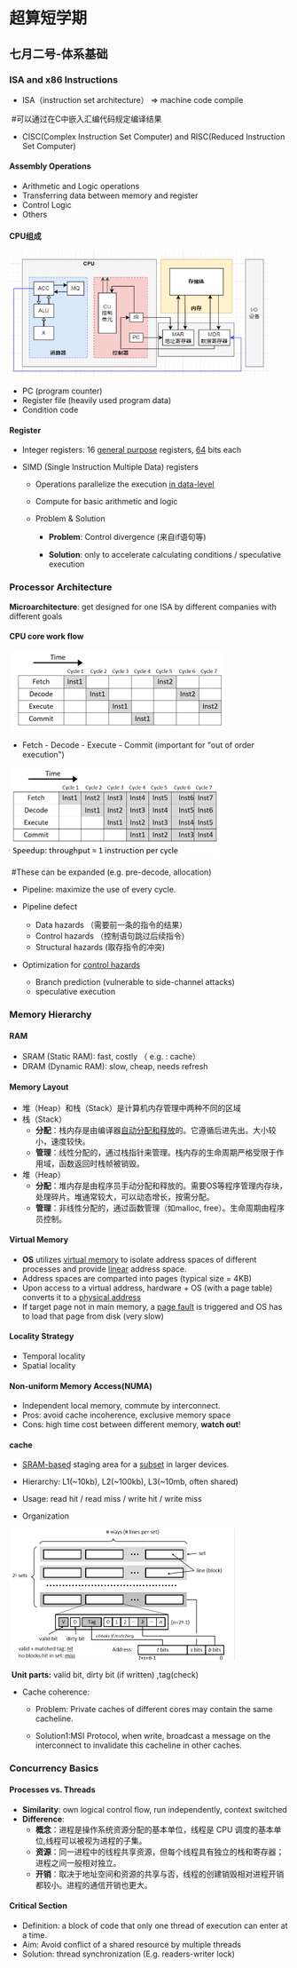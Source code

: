 # 超算短学期

## 七月二号-体系基础

### ISA and x86 Instructions

- ISA（instruction set architecture）	=>	machine code
  															compile

​	#可以通过在C中嵌入汇编代码规定编译结果

- CISC(Complex Instruction Set Computer) and RISC(Reduced Instruction Set Computer)

#### Assembly Operations

- Arithmetic and Logic operations
- Transferring data between memory and register
- Control Logic
- Others

#### CPU组成

<img src="post_content/课程笔记/689056-20211213001833220-675196650.png" alt="689056-20211213001833220-675196650" style="zoom: 67%;" />

- PC (program counter)	
- Register file (heavily used program data)
- Condition code

#### Register

- Integer registers:	16 <u>general purpose</u> registers, <u>64</u> bits each

- SIMD (Single Instruction Multiple Data) registers

  - Operations parallelize the execution <u>in data-level</u>
  - Compute for basic arithmetic and logic

  - Problem & Solution

    - **Problem**: Control divergence	(来自if语句等)

    - **Solution**: only to accelerate calculating conditions / speculative execution

      

### Processor Architecture

**Microarchitecture**: get designed for one ISA by different companies with different goals

#### CPU core work flow

<img src="post_content/课程笔记/Snipaste_2024-07-02_14-47-19.png" alt="Snipaste_2024-07-02_14-47-19" style="zoom: 50%;" />

- Fetch	- 	Decode	-	Execute	-	Commit (important for "out of order execution")

<img src="post_content/课程笔记/Snipaste_2024-07-02_14-47-08.png" alt="Snipaste_2024-07-02_14-47-08" style="zoom: 50%;" />

​		#These can be expanded (e.g. pre-decode, allocation)

- Pipeline:  maximize the use of every cycle.
- Pipeline defect
  - Data hazards  （需要前一条的指令的结果）
  - Control hazards  （控制语句跳过后续指令）
  - Structural hazards  (取存指令的冲突)

- Optimization for <u>control hazards</u>
  - Branch prediction (vulnerable to side-channel attacks)
  - speculative execution



### Memory Hierarchy

#### RAM

- SRAM (Static RAM): fast, costly	（ e.g. : cache）
- DRAM (Dynamic RAM): slow, cheap, needs refresh

#### Memory Layout

- 堆（Heap）和栈（Stack）是计算机内存管理中两种不同的区域
- 栈（Stack）
  - **分配**：栈内存是由编译器<u>自动分配和释放</u>的。它遵循后进先出。大小较小，速度较快。
  - **管理**：线性分配的，通过栈指针来管理。栈内存的生命周期严格受限于作用域，函数返回时栈帧被销毁。
- 堆（Heap）
  - **分配**：堆内存是由程序员手动分配和释放的。需要OS等程序管理内存块，处理碎片。堆通常较大，可以动态增长，按需分配。
  - **管理**：非线性分配的，通过函数管理（如malloc, free）。生命周期由程序员控制。

#### Virtual Memory

- **OS** utilizes <u>virtual memory</u> to isolate address spaces of different processes and provide <u>linear</u> address space.
- Address spaces are comparted into pages (typical size = 4KB)
- Upon access to a virtual address, hardware + OS (with a page table) converts it to a <u>physical address</u>
- If target page not in main memory, a <u>page fault</u> is triggered and OS has to load that page from disk (very slow)

#### Locality Strategy

- Temporal locality
- Spatial locality

#### Non-uniform Memory Access(NUMA)

- Independent local memory, commute by interconnect.
- Pros: avoid cache incoherence, exclusive memory space
- Cons: high time cost between different memory, **watch out**!

#### cache

- <u>SRAM-based</u> staging area for a <u>subset</u> in larger devices.
- Hierarchy:   L1(~10kb),	L2(~100kb),	L3(~10mb, often shared)
- Usage:	read hit / read miss / write hit / write miss

- Organization

<img src="post_content/课程笔记/Snipaste_2024-07-02_15-06-43-17199040444021.png" alt="Snipaste_2024-07-02_15-06-43" style="zoom:50%;" />

​		**Unit parts:**	valid bit,	dirty bit (if written)	,tag(check)	 

- Cache coherence:

  - Problem: Private caches of different cores may contain the same cacheline.

  - Solution1:MSI Protocol, when write, broadcast a message on the interconnect to invalidate this cacheline in other caches.

    

### Concurrency Basics

#### Processes vs. Threads

- **Similarity**:	 own logical control flow,	run independently,	context switched
- **Difference**:
  - **概念**：进程是操作系统资源分配的基本单位，线程是 CPU 调度的基本单位,线程可以被视为进程的子集。
  - **资源**：同一进程中的线程共享资源，但每个线程具有独立的栈和寄存器；进程之间一般相对独立。
  - **开销**：取决于地址空间和资源的共享与否，线程的创建销毁相对进程开销都较小。进程的通信开销也更大。

#### Critical Section

- Definition: a block of code that only one thread of execution can enter at a time.
- Aim: Avoid conflict of a shared resource by multiple threads
- Solution: thread synchronization (E.g.   readers-writer lock)

​                                                                                                                                                                                                                                  